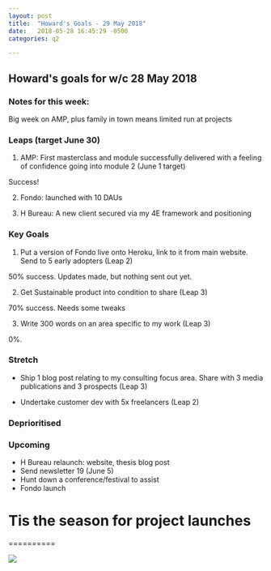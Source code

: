 ```yaml
---
layout: post
title:  "Howard's Goals - 29 May 2018"
date:   2018-05-28 16:45:29 -0500
categories: q2

---
```


## Howard's goals for w/c 28 May 2018
  
  
### Notes for this week:
Big week on AMP, plus family in town means limited run at projects


### Leaps (target June 30)

1. AMP: First masterclass and module successfully delivered with a feeling of confidence going into module 2 (June 1 target)

Success!


2. Fondo: launched with 10 DAUs

3. H Bureau: A new client secured via my 4E framework and positioning

  
### Key Goals

1. Put a version of Fondo live onto Heroku, link to it from main website. Send to 5 early adopters (Leap 2)

50% success. Updates made, but nothing sent out yet.


2. Get Sustainable product into condition to share (Leap 3)

70% success. Needs some tweaks


3. Write 300 words on an area specific to my work (Leap 3)

0%.




### Stretch

- Ship 1 blog post relating to my consulting focus area. Share with 3 media publications and 3 prospects (Leap 3) 

- Undertake customer dev with 5x freelancers (Leap 2)



### Deprioritised


### Upcoming
- H Bureau relaunch: website, thesis blog post
- Send newsletter 19 (June 5)
- Hunt down a conference/festival to assist
- Fondo launch



# Tis the season for project launches
==========

![](https://media.giphy.com/media/ZKTNelSY55g4w/giphy.gif)
